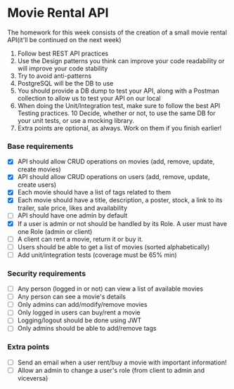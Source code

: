 # Movie Rental API

The homework for this week consists of the creation of a small movie rental API(it'll be continued on the next week)

1. Follow best REST API practices
2. Use the Design patterns you think can improve your code readability or will improve your code stability
3. Try to avoid anti-patterns
4. PostgreSQL will be the DB to use
5. You should provide a DB dump to test your API, along with a Postman collection to allow us to test your API on our local
6. When doing the Unit/Integration test, make sure to follow the best API Testing practices.
   10 Decide, whether or not, to use the same DB for your unit tests, or use a mocking library.
7. Extra points are optional, as always. Work on them if you finish earlier!

### Base requirements

- [x] API should allow CRUD operations on movies (add, remove, update, create movies)
- [x] API should allow CRUD operations on users (add, remove, update, create users)
- [x] Each movie should have a list of tags related to them
- [x] Each movie should have a title, description, a poster, stock, a link to its trailer, sale price, likes and availability
- [ ] API should have one admin by default
- [x] If a user is admin or not should be handled by its Role. A user must have one Role (admin or client)
- [ ] A client can rent a movie, return it or buy it.
- [ ] Users should be able to get a list of movies (sorted alphabetically)
- [ ] Add unit/integration tests (coverage must be 65% min)

### Security requirements

- [ ] Any person (logged in or not) can view a list of available movies
- [ ] Any person can see a movie's details
- [ ] Only admins can add/modify/remove movies
- [ ] Only logged in users can buy/rent a movie
- [ ] Logging/logout should be done using JWT
- [ ] Only admins should be able to add/remove tags

### Extra points

- [ ] Send an email when a user rent/buy a movie with important information!
- [ ] Allow an admin to change a user's role (from client to admin and viceversa)
